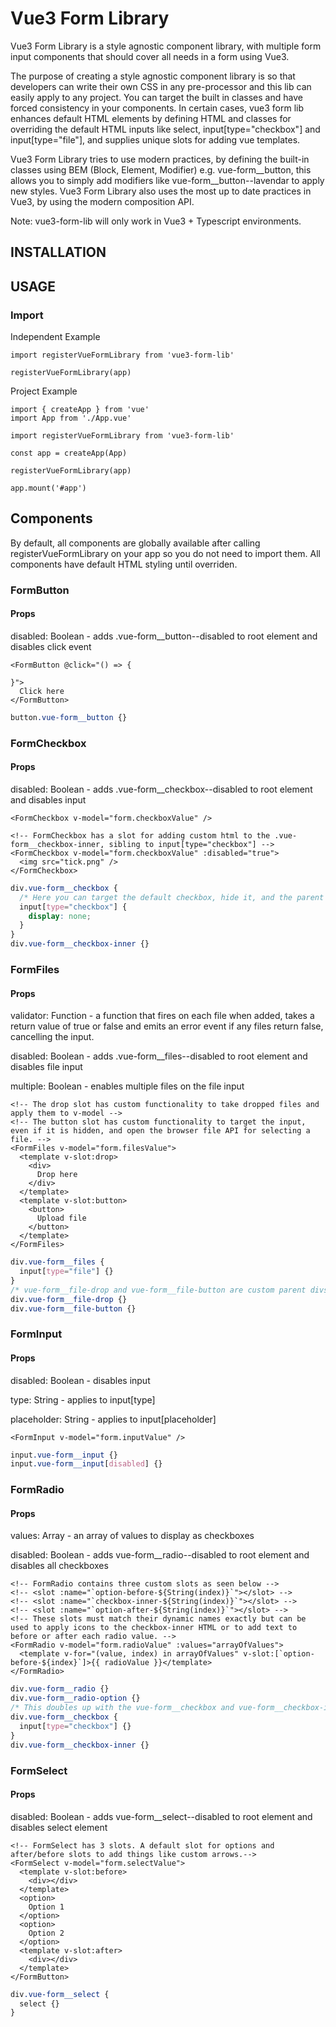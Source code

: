 # Vue3 Form Library

Vue3 Form Library is a style agnostic component library, with multiple form input components that should cover all needs in a form using Vue3.

The purpose of creating a style agnostic component library is so that developers can write their own CSS in any pre-processor and this lib can easily apply to any project. You can target the
built in classes and have forced consistency in your components. In certain cases, vue3 form lib enhances default HTML elements by defining
HTML and classes for overriding the default HTML inputs like select, input[type="checkbox"] and input[type="file"], and supplies unique slots for adding
vue templates.

Vue3 Form Library tries to use modern practices, by defining the built-in classes using BEM (Block, Element, Modifier) e.g. vue-form__button, this allows you to simply add modifiers like vue-form__button--lavendar to apply new styles. Vue3 Form Library also uses the most up to date practices in Vue3, by using the modern composition API.

Note: vue3-form-lib will only work in Vue3 + Typescript environments.

## INSTALLATION

## USAGE

### Import

Independent Example

```TS
import registerVueFormLibrary from 'vue3-form-lib'

registerVueFormLibrary(app)
```

Project Example

```TS
import { createApp } from 'vue'
import App from './App.vue'

import registerVueFormLibrary from 'vue3-form-lib'

const app = createApp(App)

registerVueFormLibrary(app)

app.mount('#app')

```

## Components

By default, all components are globally available after calling registerVueFormLibrary on your app so you do not need to import them. All components have default HTML styling until overriden.

### FormButton

#### Props

disabled: Boolean - adds .vue-form__button--disabled to root element and disables click event

```vue
<FormButton @click="() => {

}">
  Click here
</FormButton>
```

```CSS
button.vue-form__button {}
```

### FormCheckbox

#### Props

disabled: Boolean - adds .vue-form__checkbox--disabled to root element and disables input

```vue
<FormCheckbox v-model="form.checkboxValue" />

<!-- FormCheckbox has a slot for adding custom html to the .vue-form__checkbox-inner, sibling to input[type="checkbox"] -->
<FormCheckbox v-model="form.checkboxValue" :disabled="true">
  <img src="tick.png" />
</FormCheckbox>
```

```CSS
div.vue-form__checkbox {
  /* Here you can target the default checkbox, hide it, and the parent styling should still allow you to target it when adding custom styling. */
  input[type="checkbox"] {
    display: none;
  }
}
div.vue-form__checkbox-inner {}
```

### FormFiles

#### Props

validator: Function - a function that fires on each file when added, takes a return value of true or false and emits an error event if any files return false, cancelling the input.

disabled: Boolean - adds .vue-form__files--disabled to root element and disables file input

multiple: Boolean - enables multiple files on the file input

```vue
<!-- The drop slot has custom functionality to take dropped files and apply them to v-model -->
<!-- The button slot has custom functionality to target the input, even if it is hidden, and open the browser file API for selecting a file. -->
<FormFiles v-model="form.filesValue">
  <template v-slot:drop>
    <div>
      Drop here
    </div>
  </template>
  <template v-slot:button>
    <button>
      Upload file
    </button>
  </template>
</FormFiles>
```

```CSS
div.vue-form__files {
  input[type="file"] {}
}
/* vue-form__file-drop and vue-form__file-button are custom parent divs of the template/slots */
div.vue-form__file-drop {}
div.vue-form__file-button {}
```

### FormInput

#### Props

disabled: Boolean - disables input

type: String - applies to input[type]

placeholder: String - applies to input[placeholder]

```vue
<FormInput v-model="form.inputValue" />
```

```CSS
input.vue-form__input {}
input.vue-form__input[disabled] {}
```

### FormRadio

#### Props

values: Array - an array of values to display as checkboxes

disabled: Boolean - adds vue-form__radio--disabled to root element and disables all checkboxes

```vue
<!-- FormRadio contains three custom slots as seen below -->
<!-- <slot :name="`option-before-${String(index)}`"></slot> -->
<!-- <slot :name="`checkbox-inner-${String(index)}`"></slot> -->
<!-- <slot :name="`option-after-${String(index)}`"></slot> -->
<!-- These slots must match their dynamic names exactly but can be used to apply icons to the checkbox-inner HTML or to add text to before or after each radio value. -->
<FormRadio v-model="form.radioValue" :values="arrayOfValues">
  <template v-for="(value, index) in arrayOfValues" v-slot:[`option-before-${index}`]>{{ radioValue }}</template>
</FormRadio>
```

```CSS
div.vue-form__radio {}
div.vue-form__radio-option {}
/* This doubles up with the vue-form__checkbox and vue-form__checkbox-inner so both use the same styling. */
div.vue-form__checkbox {
  input[type="checkbox"] {}
}
div.vue-form__checkbox-inner {}
```

### FormSelect

#### Props

disabled: Boolean - adds vue-form__select--disabled to root element and disables select element

```vue
<!-- FormSelect has 3 slots. A default slot for options and after/before slots to add things like custom arrows.-->
<FormSelect v-model="form.selectValue">
  <template v-slot:before>
    <div></div>
  </template>
  <option>
    Option 1
  </option>
  <option>
    Option 2
  </option>
  <template v-slot:after>
    <div></div>
  </template>
</FormButton>
```

```CSS
div.vue-form__select {
  select {}
}
```